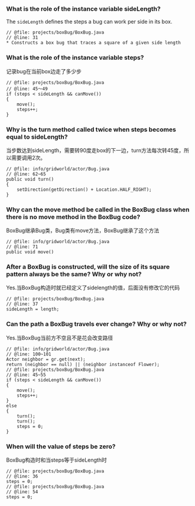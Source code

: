 ### What is the role of the instance variable sideLength?
The `sideLength` defines the steps a bug can work per side in its box.
```
// @file: projects/boxBug/BoxBug.java
// @line: 31
* Constructs a box bug that traces a square of a given side length
```
### What is the role of the instance variable steps?
记录bug在当前box边走了多少步
```
// @file: projects/boxBug/BoxBug.java
// @line: 45～49
if (steps < sideLength && canMove())
{
	move();
	steps++;
}
```
### Why is the turn method called twice when steps becomes equal to sideLength?
当步数达到sideLength，需要转90度走box的下一边，turn方法每次转45度，所以需要调用2次。
```
// @file: info/gridworld/actor/Bug.java
// @line: 62~65
public void turn()
{
	setDirection(getDirection() + Location.HALF_RIGHT);
}
```
### Why can the move method be called in the BoxBug class when there is no move method in the BoxBug code?
BoxBug继承Bug类，Bug类有move方法，BoxBug继承了这个方法
```
// @file: info/gridworld/actor/Bug.java
// @line: 71
public void move()
```
### After a BoxBug is constructed, will the size of its square pattern always be the same? Why or why not?
Yes.当BoxBug构造时就已经定义了sidelength的值，后面没有修改它的代码
```
// @file: projects/boxBug/BoxBug.java
// @line: 37
sideLength = length;
```
### Can the path a BoxBug travels ever change? Why or why not?
Yes.当BoxBug当前方不空且不是花会改变路径
```
// @file: info/gridworld/actor/Bug.java
// @line: 100~101
Actor neighbor = gr.get(next);
return (neighbor == null) || (neighbor instanceof Flower);
// @file: projects/boxBug/BoxBug.java
// @line: 45~55
if (steps < sideLength && canMove())
{
	move();
	steps++;
}
else
{
	turn();
	turn();
	steps = 0;
}
```
### When will the value of steps be zero?
BoxBug构造时和当steps等于sideLength时
```
// @file: projects/boxBug/BoxBug.java
// @line: 36
steps = 0;
// @file: projects/boxBug/BoxBug.java
// @line: 54
steps = 0;
```